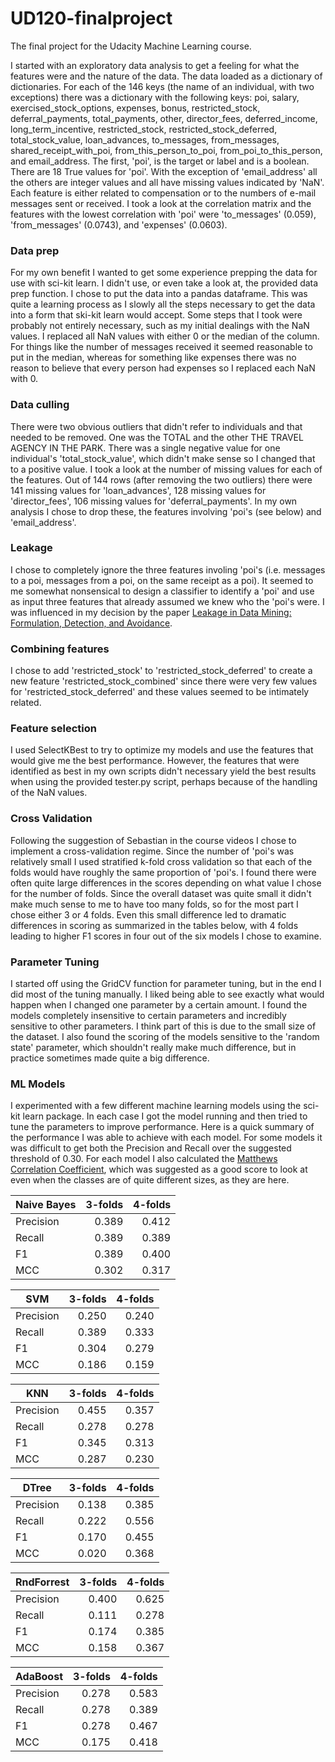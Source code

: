 # UD120-finalproject
The final project for the Udacity Machine Learning course.

I started with an exploratory data analysis to get a feeling for what the features were and the nature of the data. The data loaded as a dictionary of dictionaries. For each of the 146 keys (the name of an individual, with two exceptions) there was a dictionary with the following keys:
poi, 
salary, 
exercised_stock_options, 
expenses, 
bonus, 
restricted_stock, 
deferral_payments, 
total_payments, 
other, 
director_fees, 
deferred_income, 
long_term_incentive, 
restricted_stock, 
restricted_stock_deferred, 
total_stock_value, 
loan_advances, 
to_messages, 
from_messages, 
shared_receipt_with_poi, 
from_this_person_to_poi, 
from_poi_to_this_person, 
and email_address. 
The first, 'poi', is the target or label and is a boolean. There are 18 True values for 'poi'. With the exception of 'email_address' all the others are integer values and all have missing values indicated by 'NaN'. Each feature is either related to compensation or to the numbers of e-mail messages sent or received. I took a look at the correlation matrix and the features with the lowest correlation with 'poi' were 'to_messages' (0.059), 'from_messages' (0.0743), and 'expenses' (0.0603).

### Data prep
For my own benefit I wanted to get some experience prepping the data for use with sci-kit learn. I didn't use, or even take a look at, the provided data prep function. I chose to put the data into a pandas dataframe. This was quite a learning process as I slowly all the steps necessary to get the data into a form that ski-kit learn would accept. Some steps that I took were probably not entirely necessary, such as my initial dealings with the NaN values. I replaced all NaN values with either 0 or the median of the column. For things like the number of messages received it seemed reasonable to put in the median, whereas for something like expenses there was no reason to believe that every person had expenses so I replaced each NaN with 0.

### Data culling
There were two obvious outliers that didn't refer to individuals and that needed to be removed. One was the TOTAL and the other THE TRAVEL AGENCY IN THE PARK. There was a single negative value for one individual's 'total_stock_value', which didn't make sense so I changed that to a positive value. I took a look at the number of missing values for each of the features. Out of 144 rows (after removing the two outliers) there were 141 missing values for 'loan_advances', 128 missing values for 'director_fees', 106 missing values for 'deferral_payments'. In my own analysis I chose to drop these, the features involving 'poi's (see below) and 'email_address'.

### Leakage
I chose to completely ignore the three features involing 'poi's (i.e. messages to a poi, messages from a poi, on the same receipt as a poi). It seemed to me somewhat nonsensical to design a classifier to identify a 'poi' and use as input three features that already assumed we knew who the 'poi's were. I was influenced in my decision by the paper [Leakage in Data Mining: Formulation, Detection, and Avoidance](http://goo.gl/PyRkQy).

### Combining features
I chose to add 'restricted_stock' to 'restricted_stock_deferred' to create a new feature 'restricted_stock_combined' since there were very few values for 'restricted_stock_deferred' and these values seemed to be intimately related.

### Feature selection
I used SelectKBest to try to optimize my models and use the features that would give me the best performance. However, the features that were identified as best in my own scripts didn't necessary yield the best results when using the provided tester.py script, perhaps because of the handling of the NaN values.

### Cross Validation
Following the suggestion of Sebastian in the course videos I chose to implement a cross-validation regime. Since the number of 'poi's was relatively small I used stratified k-fold cross validation so that each of the folds would have roughly the same proportion of 'poi's. I found there were often quite large differences in the scores depending on what value I chose for the number of folds. Since the overall dataset was quite small it didn't make much sense to me to have too many folds, so for the most part I chose either 3 or 4 folds. Even this small difference led to dramatic differences in scoring as summarized in the tables below, with 4 folds leading to higher F1 scores in four out of the six models I chose to examine.

### Parameter Tuning
I started off using the GridCV function for parameter tuning, but in the end I did most of the tuning manually. I liked being able to see exactly what would happen when I changed one parameter by a certain amount. I found the models completely insensitive to certain parameters and incredibly sensitive to other parameters. I think part of this is due to the small size of the dataset. I also found the scoring of the models sensitive to the 'random state' parameter, which shouldn't really make much difference, but in practice sometimes made quite a big difference.

### ML Models
I experimented with a few different machine learning models using the sci-kit learn package. In each case I got the model running and then tried to tune the parameters to improve performance. Here is a quick summary of the performance I was able to achieve with each model. For some models it was difficult to get both the Precision and Recall over the suggested threshold of 0.30. For each model I also calculated the [Matthews Correlation Coefficient](https://en.wikipedia.org/wiki/Matthews_correlation_coefficient), which was suggested as a good score to look at even when the classes are of quite different sizes, as they are here.

| Naive Bayes   | 3-folds       | 4-folds       |
| ------------- | -------------:| -------------:|
| Precision     | 0.389         | 0.412         |
| Recall        | 0.389         | 0.389         |
| F1            | 0.389         | 0.400         |
| MCC           | 0.302         | 0.317         |

| SVM           | 3-folds       | 4-folds       |
| ------------- | -------------:| -------------:|
| Precision     | 0.250         | 0.240         |
| Recall        | 0.389         | 0.333         |
| F1            | 0.304         | 0.279        |
| MCC           | 0.186         | 0.159         |

| KNN           | 3-folds       | 4-folds       |
| ------------- | -------------:| -------------:|
| Precision     | 0.455         | 0.357         |
| Recall        | 0.278         | 0.278         |
| F1            | 0.345         | 0.313         |
| MCC           | 0.287         | 0.230         |

| DTree         | 3-folds       | 4-folds       |
| ------------- | -------------:| -------------:|
| Precision     | 0.138         | 0.385         |
| Recall        | 0.222         | 0.556         |
| F1            | 0.170         | 0.455         |
| MCC           | 0.020         | 0.368         |

| RndForrest    | 3-folds       | 4-folds       |
| ------------- | -------------:| -------------:|
| Precision     | 0.400         | 0.625         |
| Recall        | 0.111         | 0.278         |
| F1            | 0.174         | 0.385         |
| MCC           | 0.158         | 0.367         |

| AdaBoost      | 3-folds       | 4-folds       |
| ------------- | -------------:| -------------:|
| Precision     | 0.278         | 0.583         |
| Recall        | 0.278         | 0.389         |
| F1            | 0.278         | 0.467         |
| MCC           | 0.175         | 0.418         |
